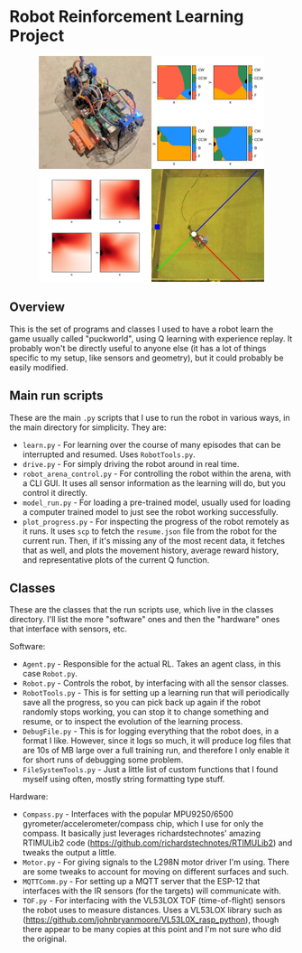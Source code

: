 
Robot Reinforcement Learning Project
=========================================

<p align="center">
  <img width="400" height="400" src="https://github.com/declanoller/robot_car/blob/master/other/robo_blog_cover.png">
</p>

Overview
-----------------------

This is the set of programs and classes I used to have a robot learn the game usually called "puckworld", using Q learning with experience replay. It probably won't be directly useful to anyone else (it has a lot of things specific to my setup, like sensors and geometry), but it could probably be easily modified.



Main run scripts
--------------------

These are the main `.py` scripts that I use to run the robot in various ways, in the main directory for simplicity. They are:

* `learn.py` - For learning over the course of many episodes that can be interrupted and resumed. Uses `RobotTools.py`.
* `drive.py` - For simply driving the robot around in real time.
* `robot_arena_control.py` - For controlling the robot within the arena, with a CLI GUI. It uses all sensor information as the learning will do, but you control it directly.
* `model_run.py` - For loading a pre-trained model, usually used for loading a computer trained model to just see the robot working successfully.
* `plot_progress.py` - For inspecting the progress of the robot remotely as it runs. It uses `scp` to fetch the `resume.json` file from the robot for the current run. Then, if it's missing any of the most recent data, it fetches that as well, and plots the movement history, average reward history, and representative plots of the current Q function.



Classes
-----------------------

These are the classes that the run scripts use, which live in the classes directory. I'll list the more "software" ones and then the "hardware" ones that interface with sensors, etc.

Software:

* `Agent.py` - Responsible for the actual RL. Takes an agent class, in this case `Robot.py`.
* `Robot.py` - Controls the robot, by interfacing with all the sensor classes.
* `RobotTools.py` - This is for setting up a learning run that will periodically save all the progress, so you can pick back up again if the robot randomly stops working, you can stop it to change something and resume, or to inspect the evolution of the learning process.
* `DebugFile.py` - This is for logging everything that the robot does, in a format I like. However, since it logs so much, it will produce log files that are 10s of MB large over a full training run, and therefore I only enable it for short runs of debugging some problem.
* `FileSystemTools.py` - Just a little list of custom functions that I found myself using often, mostly string formatting type stuff.

Hardware:

* `Compass.py` - Interfaces with the popular MPU9250/6500 gyrometer/accelerometer/compass chip, which I use for only the compass. It basically just leverages richardstechnotes' amazing RTIMULib2 code (https://github.com/richardstechnotes/RTIMULib2) and tweaks the output a little.
* `Motor.py` - For giving signals to the L298N motor driver I'm using. There are some tweaks to account for moving on different surfaces and such.
* `MQTTComm.py` - For setting up a MQTT server that the ESP-12 that interfaces with the IR sensors (for the targets) will communicate with.
* `TOF.py` - For interfacing with the VL53LOX TOF (time-of-flight) sensors the robot uses to measure distances. Uses a VL53LOX library such as (https://github.com/johnbryanmoore/VL53L0X_rasp_python), though there appear to be many copies at this point and I'm not sure who did the original.



















#

